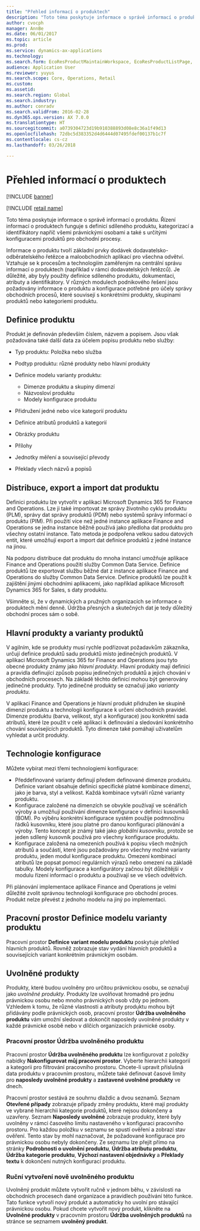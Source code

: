 ```yaml
---
title: "Přehled informací o produktech"
description: "Toto téma poskytuje informace o správě informací o produktu. Řízení informací o produktech funguje s definicí sdíleného produktu, kategorizací a identifikátory napříč všemi právnickými osobami a také s určitými konfiguracemi produktů pro obchodní procesy."
author: cvocph
manager: AnnBe
ms.date: 06/01/2017
ms.topic: article
ms.prod: 
ms.service: dynamics-ax-applications
ms.technology: 
ms.search.form: EcoResProductMaintainWorkspace, EcoResProductListPage, EcoResProductVariantMaintainWorkspace
audience: Application User
ms.reviewer: yuyus
ms.search.scope: Core, Operations, Retail
ms.custom: 
ms.assetid: 
ms.search.region: Global
ms.search.industry: 
ms.author: conradv
ms.search.validFrom: 2016-02-28
ms.dyn365.ops.version: AX 7.0.0
ms.translationtype: HT
ms.sourcegitcommit: a0739304723d19b910388893d08e8c36a1f49d13
ms.openlocfilehash: 72dbc5d383352d4d6444d07495fdef00137b1c7f
ms.contentlocale: cs-cz
ms.lasthandoff: 03/26/2018

---
```


# <a name="product-information-overview"></a>Přehled informací o produktech

[!INCLUDE [banner](../includes/banner.md)]

[!INCLUDE [retail name](../includes/retail-name.md)]

Toto téma poskytuje informace o správě informací o produktu. Řízení informací o produktech funguje s definicí sdíleného produktu, kategorizací a identifikátory napříč všemi právnickými osobami a také s určitými konfiguracemi produktů pro obchodní procesy. 

Informace o produktu tvoří základní prvky dodávek dodavatelsko-odběratelského řetězce a maloobchodních aplikací pro všechna odvětví. Vztahuje se k procesům a technologiím zaměřeným na centrální správu informací o produktech (například v rámci dodavatelských řetězců). Je důležité, aby byly použity definice sdíleného produktu, dokumentaci, atributy a identifikátory. V různých modulech podnikového řešení jsou požadovány informace o produktu a konfigurace potřebné pro účely správy obchodních procesů, které souvisejí s konkrétními produkty, skupinami produktů nebo kategoriemi produktu.

## <a name="product-definition"></a>Definice produktu

Produkt je definován především číslem, názvem a popisem. Jsou však požadována také další data za účelem popisu produktu nebo služby:

- Typ produktu: Položka nebo služba
- Podtyp produktu: různé produkty nebo hlavní produkty
- Definice modelu varianty produktu:

     - Dimenze produktu a skupiny dimenzí
     - Názvosloví produktu
     - Modely konfigurace produktu

- Přidružení jedné nebo více kategorií produktu
- Definice atributů produktů a kategorií
- Obrázky produktu
- Přílohy
- Jednotky měření a související převody
- Překlady všech názvů a popisů

## <a name="distribution-export-and-import-of-product-data"></a>Distribuce, export a import dat produktu

Definici produktu lze vytvořit v aplikaci Microsoft Dynamics 365 for Finance and Operations. Lze ji také importovat ze správy životního cyklu produktu (PLM), správy dat správy produktů (PDM) nebo systémů správy informací o produktu (PIM). Při použití více než jedné instance aplikace Finance and Operations se jedna instance běžně používá jako předloha dat produktu pro všechny ostatní instance. Tato metoda je podpořena velkou sadou datových entit, které umožňují export a import dat definice produktů z jedné instance na jinou.

Na podporu distribuce dat produktu do mnoha instancí umožňuje aplikace Finance and Operations použití služby Common Data Service. Definice produktů lze exportovat službu běžné dat z instance aplikace Finance and Operations do služby Common Data Service. Definice produktů lze použít k zajištění jinými obchodními aplikacemi, jako například aplikace Microsoft Dynamics 365 for Sales, s daty produktu.

Všimněte si, že v dynamických a pružných organizacích se informace o produktech mění denně. Údržba přesných a skutečných dat je tedy důležitý obchodní proces sám o sobě.

## <a name="product-masters-and-product-variants"></a>Hlavní produkty a varianty produktů

V agilním, kde se produkty musí rychle podřizovat požadavkům zákazníka, určují definice produktů sadu produktů místo jedinečných produktů. V aplikaci Microsoft Dynamics 365 for Finance and Operations jsou tyto obecné produkty známy jako *hlavní produkty*. Hlavní produkty mají definici a pravidla definující způsob popisu jedinečných produktů a jejich chování v obchodních procesech. Na základě těchto definicí mohou být generovány jedinečné produkty. Tyto jedinečné produkty se označují jako *varianty produktu*.

V aplikaci Finance and Operations je hlavní produkt přidružen ke skupině dimenzí produktu a technologii konfigurace k určení obchodních pravidel. Dimenze produktu (barva, velikost, styl a konfigurace) jsou konkrétní sada atributů, které lze použít v celé aplikaci k definování a sledování konkrétního chování souvisejících produktů. Tyto dimenze také pomáhají uživatelům vyhledat a určit produkty.

## <a name="configuration-technologies"></a>Technologie konfigurace

Můžete vybírat mezi třemi technologiemi konfigurace:

- Předdefinované varianty definují předem definované dimenze produktu. Definice variant obsahuje definici specifické platné kombinace dimenzí, jako je barva, styl a velikost. Každá kombinace vytváří různé varianty produktu.
- Konfigurace založené na dimenzích se obvykle používají ve scénářích výroby a umožňují používání dimenze konfigurace v definici kusovníků (BOM). Po výběru konkrétní konfigurace systém použije podmnožinu řádků kusovníku, které jsou platné pro danou konfiguraci plánování a výroby. Tento koncept je známý také jako *globální kusovníku*, protože se jeden sdílený kusovník používá pro všechny konfigurace produktu.
- Konfigurace založená na omezeních používá k popisu všech možných atributů a součástí, které jsou požadovány pro všechny možné varianty produktu, jeden modul konfigurace produktu. Omezení kombinací atributů lze popsat pomocí regulárních výrazů nebo omezení na základě tabulky. Modely konfigurace a konfigurátory začnou být důležitější v modulu řízení informací o produktu a používají se ve všech odvětvích.

Při plánování implementace aplikace Finance and Operations je velmi důležité zvolit správnou technologii konfigurace pro obchodní proces. Produkt nelze převést z jednoho modelu na jiný po implementaci.

## <a name="product-variant-model-definition-workspace"></a>Pracovní prostor Definice modelu varianty produktu

Pracovní prostor **Definice variant modelu produktu** poskytuje přehled hlavních produktů. Rovněž zobrazuje stav vydání hlavních produktů a souvisejících variant konkrétním právnickým osobám.

## <a name="released-products"></a>Uvolněné produkty

Produkty, které budou uvolněny pro určitou právnickou osobu, se označují jako *uvolněné produkty*. Produkty lze uvolňovat hromadně pro jednu právnickou osobu nebo mnoho právnických osob vždy po jednom. Vzhledem k tomu, že různé vlastnosti a atributy produktu mohou být přidávány podle právnických osob, pracovní prostor **Údržba uvolněného produktu** vám umožní sledovat a dokončit naposledy uvolněné produkty v každé právnické osobě nebo v dílčích organizacích právnické osoby.

### <a name="released-product-maintenance-workspace"></a>Pracovní prostor Údržba uvolněného produktu

Pracovní prostor **Údržba uvolněného produktu** lze konfigurovat z položky nabídky **Nakonfigurovat můj pracovní prostor**. Vyberte hierarchii kategorií a kategorii pro filtrování pracovního prostoru. Chcete-li upravit příslušná data produktu v pracovním prostoru, můžete také definovat časové limity pro **naposledy uvolněné produkty** a **zastavené uvolněné produkty** ve dnech.

Pracovní prostor sestává ze souhrnu dlaždic a dvou seznamů. Seznam **Otevřené případy** zobrazuje případy změny produktu, které mají produkty ve vybrané hierarchii kategorie produktů, které nejsou dokončeny a uzavřeny. Seznam **Naposledy uvolněné** zobrazuje produkty, které byly uvolněny v rámci časového limitu nastaveného v konfiguraci pracovního prostoru. Pro každou položku v seznamu se spustí ověření a zobrazí stav ověření. Tento stav by mohl naznačovat, že požadované konfigurace pro právnickou osobu nebyly dokončeny. Ze seznamu lze přejít přímo na stránky **Podrobnosti o uvolnění produktu**, **Údržba atributu produktu**, **Údržba kategorie produktu**, **Výchozí nastavení objednávky** a **Překlady textu** k dokončení nutných konfigurací produktu.

### <a name="manually-creating-a-new-released-product"></a>Ruční vytvoření nově uvolněného produktu

Uvolněný produkt můžete vytvořit ručně v jednom běhu, v závislosti na obchodních procesech dané organizace a pravidlech používání této funkce. Tato funkce vytvoří nový produkt a automaticky ho uvolní pro stávající právnickou osobu. Pokud chcete vytvořit nový produkt, klikněte na **Uvolněné produkty** v pracovním prostoru **Údržba uvolněných produktů** na stránce se seznamem **uvolněný produkt**.

